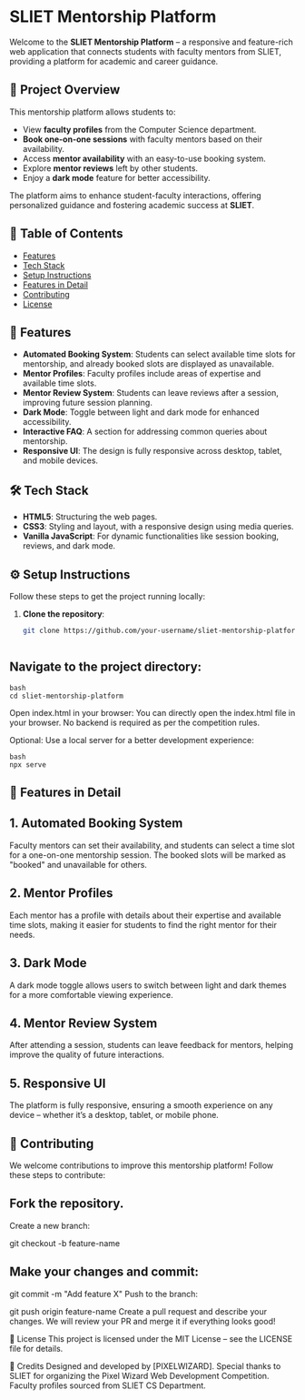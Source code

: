 # SLIET Mentorship Platform

Welcome to the **SLIET Mentorship Platform** – a responsive and feature-rich web application that connects students with faculty mentors from SLIET, providing a platform for academic and career guidance.

## 🚀 Project Overview

This mentorship platform allows students to:
- View **faculty profiles** from the Computer Science department.
- **Book one-on-one sessions** with faculty mentors based on their availability.
- Access **mentor availability** with an easy-to-use booking system.
- Explore **mentor reviews** left by other students.
- Enjoy a **dark mode** feature for better accessibility.
  
The platform aims to enhance student-faculty interactions, offering personalized guidance and fostering academic success at **SLIET**.

## 📜 Table of Contents

- [Features](#features)
- [Tech Stack](#tech-stack)
- [Setup Instructions](#setup-instructions)
- [Features in Detail](#features-in-detail)
- [Contributing](#contributing)
- [License](#license)

## 🌟 Features

- **Automated Booking System**: Students can select available time slots for mentorship, and already booked slots are displayed as unavailable.
- **Mentor Profiles**: Faculty profiles include areas of expertise and available time slots.
- **Mentor Review System**: Students can leave reviews after a session, improving future session planning.
- **Dark Mode**: Toggle between light and dark mode for enhanced accessibility.
- **Interactive FAQ**: A section for addressing common queries about mentorship.
- **Responsive UI**: The design is fully responsive across desktop, tablet, and mobile devices.
  
## 🛠 Tech Stack

- **HTML5**: Structuring the web pages.
- **CSS3**: Styling and layout, with a responsive design using media queries.
- **Vanilla JavaScript**: For dynamic functionalities like session booking, reviews, and dark mode.

## ⚙️ Setup Instructions

Follow these steps to get the project running locally:

1. **Clone the repository**:
   ```bash
   git clone https://github.com/your-username/sliet-mentorship-platform.git


   
##  Navigate to the project directory:
    bash
    cd sliet-mentorship-platform
Open index.html in your browser: 
You can directly open the index.html file in your browser.
No backend is required as per the competition rules.

Optional: Use a local server for a better development experience:

    bash
    npx serve
##  🎯 Features in Detail
##  1. Automated Booking System
Faculty mentors can set their availability, and students can select a time slot for a one-on-one mentorship session. The booked slots will be marked as "booked" and unavailable for others.

##  2. Mentor Profiles
Each mentor has a profile with details about their expertise and available time slots, making it easier for students to find the right mentor for their needs.

##  3. Dark Mode
A dark mode toggle allows users to switch between light and dark themes for a more comfortable viewing experience.

##  4. Mentor Review System
After attending a session, students can leave feedback for mentors, helping improve the quality of future interactions.

##  5. Responsive UI
The platform is fully responsive, ensuring a smooth experience on any device – whether it’s a desktop, tablet, or mobile phone.

##  🤝 Contributing
We welcome contributions to improve this mentorship platform! Follow these steps to contribute:

##  Fork the repository.
Create a new branch:

  git checkout -b feature-name


##  Make your changes and commit:

git commit -m "Add feature X"
Push to the branch:

git push origin feature-name
Create a pull request and describe your changes.
We will review your PR and merge it if everything looks good!

📄 License
This project is licensed under the MIT License – see the LICENSE file for details.

👏 Credits
Designed and developed by [PIXELWIZARD].
Special thanks to SLIET for organizing the Pixel Wizard Web Development Competition.
Faculty profiles sourced from SLIET CS Department.
